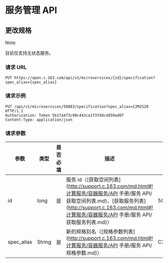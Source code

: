 # 服务管理 API

## 更改规格

<span>Note:</span><div class="alertContent">目前仅支持无状态服务。</div>

### 请求 URL

`PUT https://open.c.163.com/api/v1/microservices/{id}/specification?spec_alias={spec_alias}`

### 请求示例

```http
PUT /api/v1/microservices/50883/specification?spec_alias=C2M2S20 HTTP/1.1
Authorization: Token 5b17a473c90c443ca1f37ddcdd59ad0f
Content-Type: application/json
```

### 请求参数

|    参数    |  类型  | 是否必填 |                                  描述                                 | 示例值  |
|------------|--------|----------|-----------------------------------------------------------------------|---------|
| id         | long   | 是       | 服务 id（[获取空间列表](http://support.c.163.com/md.html#!计算服务/容器服务/API 手册/服务 API/获取空间列表.md)，[获取服务列表](http://support.c.163.com/md.html#!计算服务/容器服务/API 手册/服务 API/获取服务列表.md)） | 50883   |
| spec_alias | String | 是       | 新的规格别名（[规格参数列表](http://support.c.163.com/md.html#!计算服务/容器服务/API 手册/服务 API/规格参数.md)）                          | C2M2S20 |
